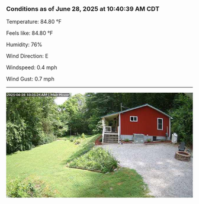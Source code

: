 ### Conditions as of June 28, 2025 at 10:40:39 AM CDT 

Temperature: 84.80 &deg;F

Feels like: 84.80 &deg;F

Humidity: 76%

Wind Direction: E

Windspeed: 0.4 mph

Wind Gust: 0.7 mph

---

<img src="./images/latest.jpeg"/>

